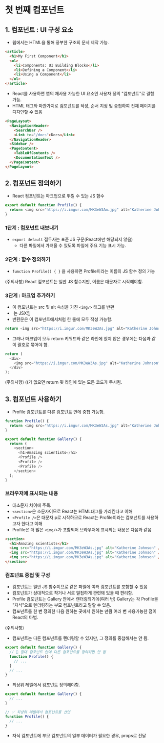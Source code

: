 # 첫 번째 컴포넌트

## 1. 컴포넌트 : UI 구성 요소

- 웹에서는 HTML을 통해 풍부한 구조의 문서 제작 가능.

```html
<article>
  <h1>My First Component</h1>
  <ol>
    <li>Components: UI Building Blocks</li>
    <li>Defining a Component</li>
    <li>Using a Component</li>
  </ol>
</article>
```

- React를 사용하면 앱의 재사용 가능한 UI 요소인 사용자 정의 "컴포넌트"로 결합 가능.
- HTML 태그와 마찬가지로 컴포넌트를 작성, 순서 지정 및 중첩하여 전체 페이지를 디자인할 수 있음

```html
<PageLayout>
  <NavigationHeader>
    <SearchBar />
    <Link to="/docs">Docs</Link>
  </NavigationHeader>
  <Sidebar />
  <PageContent>
    <TableOfContents />
    <DocumentationText />
  </PageContent>
</PageLayout>
```

## 2. 컴포넌트 정의하기

- React 컴포넌트는 마크업으로 뿌릴 수 있는 JS 함수

```js
export default function Profile() {
  return <img src="https://i.imgur.com/MK3eW3Am.jpg" alt="Katherine Johnson" />;
}
```

### 1단계 : 컴포넌트 내보내기

- `export default` 접두사는 표준 JS 구문(React에만 해당되지 않음)
  - 다른 파일에서 가져올 수 있도록 파일에 주요 기능 표시 가능.

### 2단계 : 함수 정의하기

- `function Profile() { }` 을 사용하면 Profile이라는 이름의 JS 함수 정의 가능

(주의사항) React 컴포넌트는 일반 JS 함수지만, 이름은 대문자로 시작해야함.

### 3단계 : 마크업 추가하기

- 이 컴포넌트는 src 및 alt 속성을 가진 `<img/>` 태그를 반환
- <img /> 는 JSX임
- 반환문은 이 컴포넌트에서처럼 한 줄에 모두 작성 가능함.

```js
return <img src="https://i.imgur.com/MK3eW3As.jpg" alt="Katherine Johnson" />;
```

- 그러나 마크업이 모두 return 키워드와 같은 라인에 있지 않은 경우에는 다음과 같이 괄호로 묶어야 함.

```js
return (
  <div>
    <img src="https://i.imgur.com/MK3eW3As.jpg" alt="Katherine Johnson" />
  </div>
);
```

(주의사항) ()가 없으면 return 뒷 라인에 있는 모든 코드가 무시됨.

## 3. 컴포넌트 사용하기

- Profile 컴포넌트를 다른 컴포넌트 안에 중첩 가능함.

```js
function Profile() {
  return <img src="https://i.imgur.com/MK3eW3As.jpg" alt="Katherine Johnson" />;
}

export default function Gallery() {
  return (
    <section>
      <h1>Amazing scientists</h1>
      <Profile />
      <Profile />
      <Profile />
    </section>
  );
}
```

### 브라우저에 표시되는 내용

- 대소문자 차이에 주목.
- `<section>`은 소문자이므로 React는 HTML태그를 가리킨다고 이해
- `<Profile />`은 대문자 p로 시작하므로 React는 Profile이라는 컴포넌트를 사용하고자 한다고 이해
- Profile은 더 많은 `<img/>`가 포함되어 브라우저에 표시되는 내용은 다음과 같음

```html
<section>
  <h1>Amazing scientists</h1>
  <img src="https://i.imgur.com/MK3eW3As.jpg" alt="Katherine Johnson" />
  <img src="https://i.imgur.com/MK3eW3As.jpg" alt="Katherine Johnson" />
  <img src="https://i.imgur.com/MK3eW3As.jpg" alt="Katherine Johnson" />
</section>
```

### 컴포넌트 중첩 및 구성

- 컴포넌트는 일반 JS 함수이므로 같은 파일에 여러 컴포넌트를 포함할 수 있음
- 컴포넌트가 상대적으로 작거나 서로 밀접하게 관련돼 있을 때 편리함.
- Profile 컴포넌트는 Gallery 안에서 렌더링되기에(여러 번) Gallery는 각 Profile을 "자식"으로 렌더링하는 부모 컴포넌트라고 말할 수 있음.
- 컴포넌트를 한 번 정의한 다음 원하는 곳에서 원하는 만큼 여러 번 사용가능한 점이 React의 마법.

(주의사항)

- 컴포넌트는 다른 컴포넌트를 렌더링할 수 있지만, 그 정의를 중첩해서는 안 됨.

```js
export default function Gallery() {
  // 🔴 절대 컴포넌트 안에 다른 컴포넌트를 정의하면 안 됨
  function Profile() {
    // ...
  }
  // ...
}
```

- 최상위 레벨에서 컴포넌트 정의해야함.

```js
export default function Gallery() {
  // ...
}

// ✅ 최상위 레벨에서 컴포넌트를 선언
function Profile() {
  // ...
}
```

- 자식 컴포넌트에 부모 컴포넌트의 일부 데이터가 필요한 경우, props로 전달
